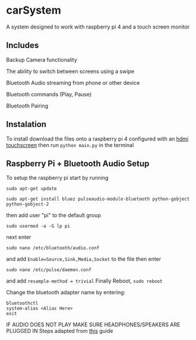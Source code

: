 # carSystem

A system designed to work with raspberry pi 4 and a touch screen monitor

## Includes

  Backup Camera functionality
  
  The ability to switch between screens using a swipe
  
  Bluetooth Audio streaming from phone or other device
  
  Bluetooth commands (Play, Pause)
  
  Bluetooth Pairing
  
## Instalation
To install download the files onto a raspberry pi 4 configured with an [hdmi touchscreen](https://www.amazon.com/Elecrow-Capacitive-interface-Supports-Raspberry/dp/B07FDYXPT7/ref=asc_df_B07FDYXPT7/?tag=hyprod-20&linkCode=df0&hvadid=319216790773&hvpos=1o4&hvnetw=g&hvrand=834440554194434038&hvpone=&hvptwo=&hvqmt=&hvdev=c&hvdvcmdl=&hvlocint=&hvlocphy=&hvtargid=pla-624150239484&psc=1)
then run
```python main.py```
in the terminal

## Raspberry Pi + Bluetooth Audio Setup
To setup the raspberry pi start by running
```
sudo apt-get update
```
```
sudo apt-get install bluez pulseaudio-module-bluetooth python-gobject python-gobject-2
```
then add user "pi" to the default group
```
sudo usermod -a -G lp pi
```
next enter
```
sudo nano /etc/bluetooth/audio.conf
```
and add ```Enable=Source,Sink,Media,Socket``` to the file
then enter
```
sudo nano /etc/pulse/daemon.conf
```
and add ```resample-method = trivial```
Finally Reboot, ```sudo reboot```

Change the bluetooth adapter name by entering:
```
bluetoothctl
system-alias <Alias Here>
exit
```
IF AUDIO DOES NOT PLAY MAKE SURE HEADPHONES/SPEAKERS ARE PLUGGED IN
Steps adapted from [this](https://www.raspberrypi.org/forums/viewtopic.php?t=68779) guide
